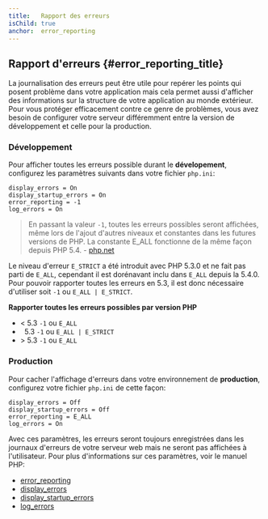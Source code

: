 ```yaml
---
title:   Rapport des erreurs
isChild: true
anchor:  error_reporting
---
```


## Rapport d'erreurs {#error_reporting_title}

La journalisation des erreurs peut être utile pour repérer les points qui posent problème dans votre application mais 
cela permet aussi d'afficher des informations sur la structure de votre application au monde extérieur. Pour vous 
protéger efficacement contre ce genre de problèmes, vous avez besoin de configurer votre serveur différemment entre 
la version de développement et celle pour la production.

### Développement

Pour afficher toutes les erreurs possible durant le <strong>dévelopement</strong>, configurez les paramètres suivants 
dans votre fichier `php.ini`:

    display_errors = On
    display_startup_errors = On
    error_reporting = -1
    log_errors = On

> En passant la valeur `-1`, toutes les erreurs possibles seront affichées, même lors de l'ajout d'autres niveaux et 
> constantes dans les futures versions de PHP. La constante E_ALL fonctionne de la même façon depuis PHP 5.4. - 
> [php.net](http://php.net/manual/function.error-reporting.php)

Le niveau d'erreur `E_STRICT` a été introduit avec PHP 5.3.0 et ne fait pas parti de `E_ALL`, cependant il est 
dorénavant inclu dans `E_ALL` depuis la 5.4.0. Pour pouvoir rapporter toutes les erreurs en 5.3, il est donc nécessaire 
d'utiliser soit `-1` ou `E_ALL | E_STRICT`. 

**Rapporter toutes les erreurs possibles par version PHP**

* &lt; 5.3 `-1` ou `E_ALL`
* &nbsp; 5.3 `-1` ou `E_ALL | E_STRICT`
* &gt; 5.3 `-1` ou `E_ALL`

### Production

Pour cacher l'affichage d'erreurs dans votre environnement de <strong>production</strong>, configurez votre fichier 
`php.ini` de cette façon:

    display_errors = Off
    display_startup_errors = Off
    error_reporting = E_ALL
    log_errors = On

Avec ces paramètres, les erreurs seront toujours enregistrées dans les journaux d'erreurs de votre serveur web mais ne 
seront pas affichées à l'utilisateur. Pour plus d'informations sur ces paramètres, voir le manuel PHP:

* [error_reporting](http://php.net/manual/errorfunc.configuration.php#ini.error-reporting)
* [display_errors](http://php.net/manual/errorfunc.configuration.php#ini.display-errors)
* [display_startup_errors](http://php.net/manual/errorfunc.configuration.php#ini.display-startup-errors)
* [log_errors](http://php.net/manual/errorfunc.configuration.php#ini.log-errors)
